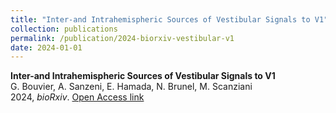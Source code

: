 ```yaml
---
title: "Inter-and Intrahemispheric Sources of Vestibular Signals to V1"
collection: publications
permalink: /publication/2024-biorxiv-vestibular-v1
date: 2024-01-01
---
```


**Inter-and Intrahemispheric Sources of Vestibular Signals to V1**  
G. Bouvier, A. Sanzeni, E. Hamada, N. Brunel, M. Scanziani  
2024, *bioRxiv*. [Open Access link](https://www.biorxiv.org/)  
